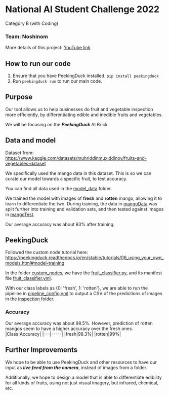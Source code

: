 # National AI Student Challenge 2022
Category B (with Coding)
### Team: Noshinom
More details of this project: [YouTube link](https://www.youtube.com/watch?v=gYg3DLc5w0I&ab_channel=AronLee) 

## How to run our code
1. Ensure that you have PeekingDuck installed. `pip install peekingduck`
2. Run `peekingduck run` to run our main code.

## Purpose
Our tool allows us to help businesses do fruit and vegetable inspection more efficiently, by differentiating edible and inedible fruits and vegetables.

We will be focusing on the ***PeekingDuck*** AI Brick.

## Data and model
Dataset from: https://www.kaggle.com/datasets/muhriddinmuxiddinov/fruits-and-vegetables-dataset

We specifically used the mango data in this dataset. This is so we can curate our model towards a specific fruit, to test accuracy.

You can find all data used in the [model_data](model_data) folder.

We trained the model with images of **fresh** and **rotten** mango, allowing it to learn to differentiate the two. During training, the data in [mangoData](model_data/mangoData/) was split further into training and validation sets, and then tested against images in [mangoTest](model_data/mangoTest/).

Our average accuracy was about 93% after training. 

## PeekingDuck
Followed the custom node tutorial here: https://peekingduck.readthedocs.io/en/stable/tutorials/06_using_your_own_models.html#model-training

In the folder [custom_nodes](src/custom_nodes), we have the [fruit_classifier.py](src/custom_nodes/model/fruit_classifier.py), and its manifest file [fruit_classifier.yml](src/custom_nodes/configs/model/fruit_classifier.yml).

With our class labels as {0: 'fresh', 1: 'rotten'}, we are able to run the pipeline in [pipeline_config.yml](pipeline_config.yml) to output a CSV of the predictions of images in the [inspection](model_data/inspection) folder.

### Accuracy
Our average accuracy was about 98.5%. However, prediction of rotten mangos seem to have a higher accuracy over the fresh ones.
|Class|Accuracy|
|---|-----|
|fresh|98.3%|
|rotten|99%|

## Further Improvements
We hope to be able to use PeekingDuck and other resources to have our input as ***live feed from the camera***, instead of images from a folder. 

Additionally, we hope to design a model that is able to differentiate edibility for all kinds of fruits, using not just visual imagery, but infrared, chemical, etc.